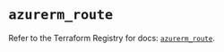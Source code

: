 # `azurerm_route`

Refer to the Terraform Registry for docs: [`azurerm_route`](https://registry.terraform.io/providers/hashicorp/azurerm/3.115.0/docs/resources/route).
